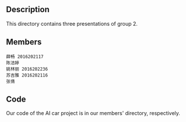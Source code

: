 ## Description
This directory contains three presentations of group 2.

## Members
    薛畅 2016202117
    陈洁婷
    姚林丽 2016202236
    苏吉雅 2016202116
    张倩

## Code
Our code of the AI car project is in our members' directory, respectively.
